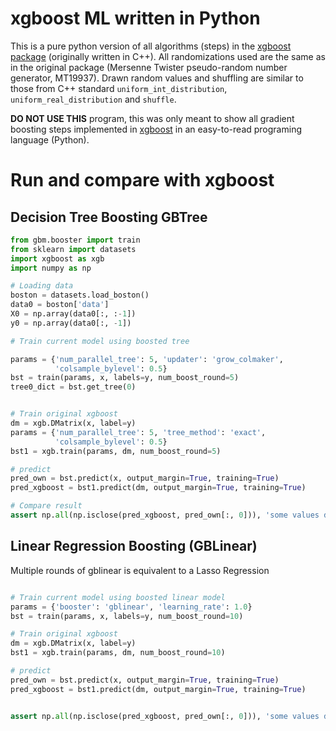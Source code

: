 # xgboost ML written in Python


This is a pure python version of all algorithms (steps) in the [xgboost 
package](https://github.com/dmlc/xgboost) (originally written in C++). All randomizations used are the 
same as in the original package (Mersenne Twister pseudo-random number generator, 
MT19937). Drawn random values and shuffling are similar to those from C++ 
standard 
`uniform_int_distribution`, `uniform_real_distribution` and `shuffle`. 



**DO NOT USE THIS** program, this was only meant to show all gradient 
boosting steps implemented in [xgboost](https://github.com/dmlc/xgboost) in an easy-to-read programing language 
(Python).


# Run and compare with xgboost 

## Decision Tree Boosting GBTree
``` Python
from gbm.booster import train
from sklearn import datasets
import xgboost as xgb
import numpy as np

# Loading data
boston = datasets.load_boston()
data0 = boston['data']
X0 = np.array(data0[:, :-1])
y0 = np.array(data0[:, -1])

# Train current model using boosted tree

params = {'num_parallel_tree': 5, 'updater': 'grow_colmaker',
          'colsample_bylevel': 0.5}
bst = train(params, x, labels=y, num_boost_round=5)
tree0_dict = bst.get_tree(0)


# Train original xgboost
dm = xgb.DMatrix(x, label=y)
params = {'num_parallel_tree': 5, 'tree_method': 'exact',
          'colsample_bylevel': 0.5}
bst1 = xgb.train(params, dm, num_boost_round=5)

# predict 
pred_own = bst.predict(x, output_margin=True, training=True)
pred_xgboost = bst1.predict(dm, output_margin=True, training=True)

# Compare result
assert np.all(np.isclose(pred_xgboost, pred_own[:, 0])), 'some values differ'
```

## Linear Regression Boosting (GBLinear)
Multiple rounds of gblinear is equivalent to a Lasso Regression


``` Python

# Train current model using boosted linear model
params = {'booster': 'gblinear', 'learning_rate': 1.0}
bst = train(params, x, labels=y, num_boost_round=10)

# Train original xgboost
dm = xgb.DMatrix(x, label=y)
bst1 = xgb.train(params, dm, num_boost_round=10)

# predict 
pred_own = bst.predict(x, output_margin=True, training=True)
pred_xgboost = bst1.predict(dm, output_margin=True, training=True)


assert np.all(np.isclose(pred_xgboost, pred_own[:, 0])), 'some values differ'
```